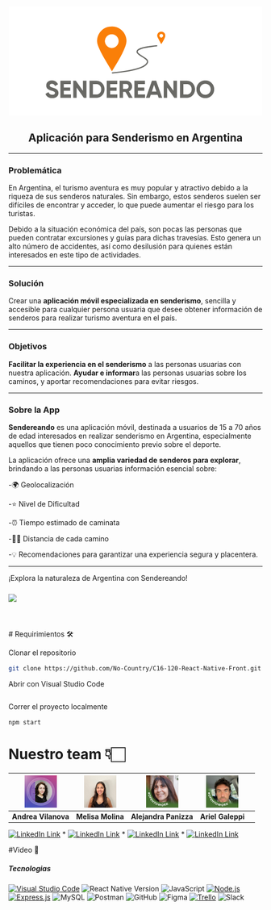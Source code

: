 
  <p align="center"> 
    <img src ="https://github.com/No-Country/C16-120-React-Native-Front/blob/main/assets/Logo.png">
      </p>
  <h2 align="center"> Aplicación para Senderismo en Argentina </h2>



---

<h3> Problemática </h3>

En Argentina, el turismo aventura es muy popular y atractivo debido a la riqueza de sus senderos naturales. Sin embargo, estos senderos suelen ser difíciles de encontrar y acceder, lo que puede aumentar el riesgo para los turistas.

Debido a la situación económica del país, son pocas las personas que pueden contratar excursiones y guías para dichas travesías. Esto genera un alto número de accidentes, así como desilusión para quienes están interesados en este tipo de actividades.

---

<h3> Solución  </h3>

Crear una **aplicación móvil especializada en senderismo**, sencilla y accesible para cualquier persona usuaria que desee obtener información de senderos para realizar turismo aventura en el país.

---

<h3> Objetivos  </h3>

**Facilitar la experiencia en el senderismo** a las personas usuarias con nuestra aplicación.
**Ayudar e informar**a las personas usuarias sobre los caminos, y aportar recomendaciones para evitar riesgos.

---

<h3> Sobre la App </h3>

**Sendereando** es una aplicación móvil, destinada a usuarios de 15 a 70 años de edad interesados en realizar senderismo en Argentina, especialmente aquellos que tienen poco conocimiento previo sobre el deporte.

La aplicación ofrece una **amplia variedad de senderos para explorar**, brindando a las personas usuarias información esencial sobre:

-🌍 Geolocalización

-⭐️ Nivel de Dificultad

-⏰ Tiempo estimado de caminata

-🚶‍♂️ Distancia de cada camino

-💡 Recomendaciones para garantizar una experiencia segura y placentera.

---

¡Explora la naturaleza de Argentina con Sendereando!

  <h3 align="left">
   <img src="https://img.shields.io/badge/STATUS-EN%20DESAROLLO-green"></h3>
    


<br>
<br>
# Requirimientos 🛠️


Clonar el repositorio
```sh
git clone https://github.com/No-Country/C16-120-React-Native-Front.git
```
Abrir con Visual Studio Code


```tipear el comando npm i , para bajar las dependencias
```
Correr el proyecto localmente
```
npm start
```






# Nuestro team 👇🏻

| <img src="https://github.com/No-Country/C16-120-React-Native-Front/blob/main/1698318017602.jpeg" width=64>| <img src="https://github.com/No-Country/C16-120-React-Native-Front/blob/main/1706556486292.jpeg" width=64>|  <img src="https://github.com/No-Country/C16-120-React-Native-Front/blob/main/1693237604423.jpeg" width=64>  | <img src="https://github.com/No-Country/C16-120-React-Native-Front/blob/main/1709562899018.jpeg" width=64>  ||
:-:|:-:|:-:|:-:|:-:|
| **Andrea Vilanova**  | **Melisa Molina**  | **Alejandra Panizza**  | **Ariel Galeppi**  


 
 [ ![](https://img.shields.io/badge/linkedin%20-%230077B5.svg?&style=for-the-badge&logo=linkedin&logoColor=white 'LinkedIn Link')](http://linkedin.com/in/andrea-vilanova-graphic-designer-12963228a) 
      *            [ ![](https://img.shields.io/badge/linkedin%20-%230077B5.svg?&style=for-the-badge&logo=linkedin&logoColor=white 'LinkedIn Link')](http://linkedin.com/in/melisa-molina-559593145) 
         *     [ ![](https://img.shields.io/badge/linkedin%20-%230077B5.svg?&style=for-the-badge&logo=linkedin&logoColor=white 'LinkedIn Link')](http://linkedin.com/in/alejandra-carla-panizza) 
          *       [ ![](https://img.shields.io/badge/linkedin%20-%230077B5.svg?&style=for-the-badge&logo=linkedin&logoColor=white 'LinkedIn Link')](http://linkedin.com/in/ariel-galeppi-8371701ab) 


#Video 🎥





<h5> Tecnologias  </h5>

[![Visual Studio Code](https://img.shields.io/badge/Visual_Studio_Code-Editor-orange?logo=visual-studio-code&style=flat-square)](https://code.visualstudio.com/)
![React Native Version](https://img.shields.io/badge/React_Native-v0.64.2-blue?logo=react&style=flat-square)
![JavaScript](https://img.shields.io/badge/JavaScript-ES6-yellow?logo=javascript&style=flat-square)
[![Node.js](https://img.shields.io/badge/Node.js-v14.18.1-green?logo=node.js&style=flat-square)](https://nodejs.org/)
[![Express.js](https://img.shields.io/badge/Express.js-v4.17.1-blue?logo=node.js&style=flat-square)](https://expressjs.com/)
![MySQL](https://img.shields.io/badge/MySQL-8.0-blue?logo=mysql&style=flat-square)
![Postman](https://img.shields.io/badge/Postman-Perfil-orange?logo=postman&style=flat-square)
![GitHub](https://img.shields.io/badge/GitHub-lightgrey?logo=github&style=flat-square)
![Figma](https://img.shields.io/badge/Figma-Design-orange?logo=figma&style=flat-square)
[![Trello](https://img.shields.io/badge/Trello-Docs-blue?logo=trello&style=flat-square)](https://help.trello.com/)
![Slack](https://img.shields.io/badge/Slack-purple?logo=slack&style=flat-square)





